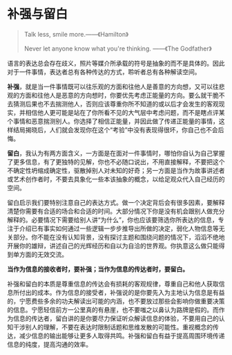 # 补强与留白

> Talk less, smile more.——《Hamilton》
>
> Never let anyone know what you're thinking. ——《The Godfather》

语言的表达总会存在歧义，照片等媒介所承载的符号是抽象的而不是具体的。因此对于一件事情，表达者总有各种传达的方式，聆听者总有各种解读空间。

**补强**，就是当一件事情既可以往乐观的方面和往他人是善意的方向想，又可以往悲观的方面和往他人是恶意的方向想时，你要优先考虑正能量的方向。要么就干脆不去猜测后果也不去揣测他人，否则应该尊重你所不知道的或以后才会发生的客观现实，并相信他人更可能是站在了你所看不见的大气层中考虑问题，而不是瞎点评某个事情和恶意揣测别人。你选择了相信正能量，并因此做了传递正能量的事情，这样结局揭晓后，人们就会发现你在这个“考验”中没有表现得很坏，你自己也不会后悔。

**留白**，我认为有两方面含义，一方面是在面对一件事情时，哪怕你自认为自己掌握了更多信息，有了更独特的见解，你也不必随口说出，不用直接解释，不要把这个不确定性坍缩成确定性，驱散掉别人对未知的好奇；另一方面是当作为故事讲述者或艺术创作者时，不要去具象化一些本该抽象的概念，以给足观众代入自己经历的空间。

留白启示我们要特别注意自己的表达方式。做一个决定背后会有很多因素，要解释清楚你需要有合适的场合和合适的时间。大部分情况下你是没有机会跟别人做充分解释的。必要情况下需要给别人讲“为什么”，你也应该要筛选你所表达的信息，专注于介绍已有事实如何通过一些逻辑一步步推导出所做的决定，弱化人物信息等无关部分。你不能在没有认知背景，没有探讨主题和围绕问题的情况下，滔滔不绝地开展你的雄辩，讲述自己的光辉经历和自以为自洽的世界观。你执意这么做只能得到单方面的无效交流。

**当作为信息的接收者时，要补强；当作为信息的传达者时，要留白。**

补强和留白的本质是尊重信息的传达会有损耗的客观规律，尊重自己和他人获取信息所付出的成本。作为信息的接受者，补强说的是你要先入为主地认为信息是有益的，宁愿费些多余的功夫解读出可能的内涵，也不要放过那些会影响你做重要决策的信息。宁愿轻信前方一公里真的有悬崖，也不要嗤之以鼻认为路牌是假的。而作为信息的传达者，留白讲的是你要尽力保证听众解读信息的体验，不要用自己的认知干涉别人的理解，不要在表达时限制话题和思维发散的可能性。重视概念的传达，减少信息的输出能够让更多人取得共鸣。补强和留白有益于提高周围环境传递信息的纯度，提高沟通的效率。

